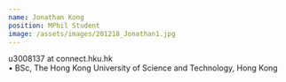 ```yaml
---
name: Jonathan Kong
position: MPhil Student
image: /assets/images/201218_Jonathan1.jpg
---
```

u3008137 at connect.hku.hk  
• BSc, The Hong Kong University of Science and Technology, Hong Kong
